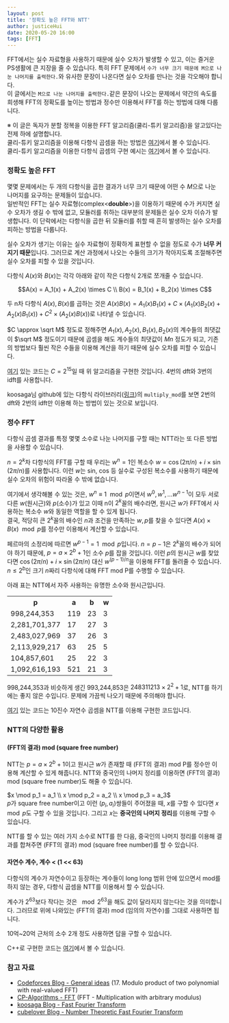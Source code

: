 ```yaml
---
layout: post
title: '정확도 높은 FFT와 NTT'
author: justiceHui
date: 2020-05-20 16:00
tags: [FFT]
---
```


FFT에서는 실수 자료형을 사용하기 때문에 실수 오차가 발생할 수 있고, 이는 즐거운 PS생활에 큰 지장을 줄 수 있습니다. 특히 FFT 문제에서 `수가 너무 크기 때문에 M으로 나눈 나머지를 출력한다.`와 유사한 문장이 나온다면 실수 오차를 만나는 것을 각오해야 합니다.<br>이 글에서는 `M으로 나눈 나머지를 출력한다.`같은 문장이 나오는 문제에서 약간의 속도를 희생해 FFT의 정확도를 높이는 방법과 정수만 이용해서 FFT를 하는 방법에 대해 다룹니다.

※ 이 글은 독자가 분할 정복을 이용한 FFT 알고리즘(쿨리-튜키 알고리즘)을 알고있다는 전제 하에 설명합니다.<br>쿨리-튜키 알고리즘을 이용해 다항식 곱셈을 하는 방법은 [여기]( https://justicehui.github.io/hard-algorithm/2019/09/04/FFT/ )에서 볼 수 있습니다.<br>쿨리-튜키 알고리즘을 이용한 다항식 곱셈의 구현 예시는 [여기](http://boj.kr/a441c917803748ffa0834c97116317d3)에서 볼 수 있습니다.



### 정확도 높은 FFT

몇몇 문제에서는 두 개의 다항식을 곱한 결과가 너무 크기 때문에 어떤 수 $M$으로 나눈 나머지를 요구하는 문제들이 있습니다.<br>일반적인 FFT는 실수 자료형(complex&lt;**double**&gt;)을 이용하기 때문에 수가 커지면 실수 오차가 생길 수 밖에 없고, 모듈러를 취하는 대부분의 문제들은 실수 오차 이슈가 발생합니다. 이 단락에서는 다항식을 곱한 뒤 모듈러를 취할 때 흔히 발생하는 실수 오차를 피하는 방법을 다룹니다.

실수 오차가 생기는 이유는 실수 자료형이 정확하게 표현할 수 없을 정도로 수가 **너무 커지기 때문**입니다. 그러므로 계산 과정에서 나오는 수들의 크기가 작아지도록 조절해주면 실수 오차를 피할 수 있을 것입니다.

다항식 $A(x)$와 $B(x)$는 각각 아래와 같이 작은 다항식 2개로 쪼개줄 수 있습니다.

$$A(x) = A_1(x) + A_2(x) \times C \\ B(x) = B_1(x) + B_2(x) \times C$$

두 n차 다항식 $A(x), B(x)$를 곱하는 것은 $A(x)B(x) = A_1(x)B_1(x)+C\times(A_1(x)B_2(x)+A_2(x)B_1(x))+C^2\times(A_2(x)B(x))$로 나타낼 수 있습니다.

$C \approx \sqrt M$ 정도로 정해주면 $A_1(x), A_2(x), B_1(x), B_2(x)$의 계수들의 최댓값이 $\sqrt M$ 정도이기 때문에 곱셈을 해도 계수들의 최댓값이 $Mn$ 정도가 되고, 기존의 방법보다 훨씬 작은 수들을 이용해 계산을 하기 때문에 실수 오차를 피할 수 있습니다.

[여기]( https://ideone.com/J1ZzNg ) 있는 코드는 $C = 2^{15}$일 때 위 알고리즘을 구현한 것입니다. 4번의 dft와 3번의 idft를 사용합니다.

koosaga님 github에 있는 다항식 라이브러리([링크]( https://github.com/koosaga/olympiad/blob/master/Library/codes/math/polynomial.cpp ))의 `multiply_mod`를 보면 2번의 dft와 2번의 idft만 이용해 하는 방법이 있는 것으로 보입니다.

 

### 정수 FFT

다항식 곱셈 결과를 특정 몇몇 소수로 나눈 나머지를 구할 때는 NTT라는 또 다른 방법을 사용할 수 있습니다.

$n = 2^k$차 다항식의 FFT를 구할 때 우리는 $w^n = 1$인 복소수 $w = \cos(2\pi/n) + i\times \sin(2\pi/n)$를 사용합니다. 이런 $w$는 sin, cos 등 실수로 구성된 복소수를 사용하기 때문에 실수 오차의 위험이 따라올 수 밖에 없습니다.

여기에서 생각해볼 수 있는 것은, $w^n ≡ 1\mod p$이면서 $w^0, w^1, \dots w^{n-1}$이 모두 서로 다른 $w$(원시근)와 $p$(소수)가 있고 이때 n이 $2^k$꼴의 배수라면, 원시근 $w$가 FFT에서 사용하는 복소수 $w$와 동일한 역할을 할 수 있게 됩니다.<br>결국, 적당히 큰 $2^k$꼴의 배수인 $n$과 조건을 만족하는 $w, p$를 찾을 수 있다면 $A(x)\times B(x)\mod p$를 정수만 이용해서 계산할 수 있습니다.

페르마의 소정리에 따르면 $w^{p-1} = 1\mod p$입니다. $n = p-1$은 $2^k$꼴의 배수가 되어야 하기 때문에, $p = a\times2^b +1$인 소수 $p$를 잡을 것입니다. 이런 $p$의 원시근 $w$를 찾았다면 $\cos(2\pi/n)+i\times\sin(2\pi/n)$ 대신 $w^{(p-1)/n}$을 이용해 FFT를 돌려줄 수 있습니다. $n ≤ 2^b$인 크기 $n$짜리 다항식에 대해 FFT mod P를 수행할 수 있습니다.

아래 표는 NTT에서 자주 사용하는 유명한 소수와 원시근입니다.

<table>
    <tr> <th>p</th> <th>a</th> <th>b</th> <th>w</th> </tr>
    <tr> <td>998,244,353</td> <td>119</td> <td>23</td> <td>3</td> </tr>
    <tr> <td>2,281,701,377</td> <td>17</td> <td>27</td> <td>3</td> </tr>
    <tr> <td>2,483,027,969</td> <td>37</td> <td>26</td> <td>3</td> </tr>
    <tr> <td>2,113,929,217</td> <td>63</td> <td>25</td> <td>5</td> </tr>
    <tr> <td>104,857,601</td> <td>25</td> <td>22</td> <td>3</td> </tr>
    <tr> <td>1,092,616,193</td> <td>521</td> <td>21</td> <td>3</td> </tr>
    <!--
	<tr> <td></td> <td></td> <td></td> <td></td> </tr>
	-->
</table>

998,244,353과 비슷하게 생긴 993,244,853은 $248311213 \times 2^2 + 1$로, NTT를 하기에는 좋지 않은 수입니다. 문제에 가끔씩 나오기 때문에 주의해야 합니다.

[여기]( https://www.acmicpc.net/source/share/5f604fba09ee46099107595863571b89 ) 있는 코드는 10진수 자연수 곱셈을 NTT를 이용해 구현한 코드입니다.



### NTT의 다양한 활용

#### (FFT의 결과) mod (square free number)

NTT는 $p = a\times 2^b + 1$이고 원시근 $w$가 존재할 때 (FFT의 결과) mod P를 정수만 이용해 계산할 수 있게 해줍니다. NTT와 중국인의 나머지 정리를 이용하면 (FFT의 결과) mod (square free number)도 해줄 수 있습니다.

$x \mod p_1 = a_1 \\ x \mod p_2 = a_2 \\ x \mod p_3 = a_3$<br>$p$가 square free number이고 이런 $(p_i, a_i)$쌍들이 주어졌을 때, $x$를 구할 수 있다면 $x \mod p$도 구할 수 있을 것입니다. 그리고 $x$는 **중국인의 나머지 정리**를 이용해 구할 수 있습니다.

NTT를 할 수 있는 여러 가지 소수로 NTT를 한 다음, 중국인의 나머지 정리를 이용해 결과를 합쳐주면 (FFT의 결과) mod (square free number)를 할 수 있습니다.

#### 자연수 계수, 계수 < (1 << 63)

다항식의 계수가 자연수이고 등장하는 계수들이 long long 범위 안에 있으면서 mod를 하지 않는 경우, 다항식 곱셈을 NTT를 이용해서 할 수 있습니다.

계수가 $2^{63}$보다 작다는 것은 $\mod 2^{63}$을 해도 값이 달라지지 않는다는 것을 의미합니다. 그러므로 위에 나와있는 (FFT의 결과) mod (임의의 자연수)를 그대로 사용하면 됩니다.

10억~20억 근처의 소수 2개 정도 사용하면 답을 구할 수 있습니다.

C++로 구현한 코드는 [여기]( https://ideone.com/wIJVrN )에서 볼 수 있습니다.



### 참고 자료

* [Codeforces Blog - General ideas]( https://codeforces.com/blog/entry/48417 ) (17. Modulo product of two polynomial with real-valued FFT)
* [CP-Algorithms - FFT]( https://cp-algorithms.com/algebra/fft.html#toc-tgt-7 ) (FFT - Multiplication with arbitrary modulus)
* [koosaga Blog - Fast Fourier Transform]( https://koosaga.com/139 )
* [cubelover Blog - Number Theoretic Fast Fourier Transform]( https://cubelover.tistory.com/12 )